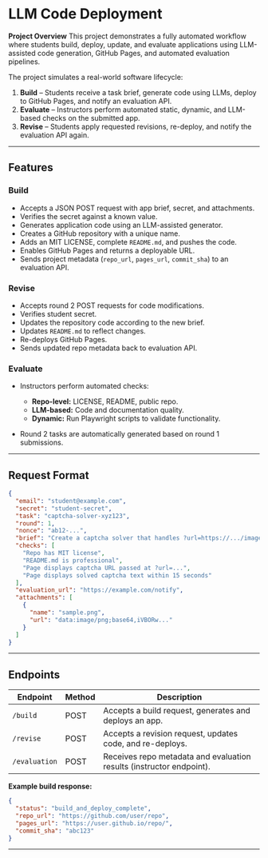 # LLM Code Deployment

**Project Overview**
This project demonstrates a fully automated workflow where students build, deploy, update, and evaluate applications using LLM-assisted code generation, GitHub Pages, and automated evaluation pipelines.

The project simulates a real-world software lifecycle:

1. **Build** – Students receive a task brief, generate code using LLMs, deploy to GitHub Pages, and notify an evaluation API.
2. **Evaluate** – Instructors perform automated static, dynamic, and LLM-based checks on the submitted app.
3. **Revise** – Students apply requested revisions, re-deploy, and notify the evaluation API again.

---

## Features

### Build

* Accepts a JSON POST request with app brief, secret, and attachments.
* Verifies the secret against a known value.
* Generates application code using an LLM-assisted generator.
* Creates a GitHub repository with a unique name.
* Adds an MIT LICENSE, complete `README.md`, and pushes the code.
* Enables GitHub Pages and returns a deployable URL.
* Sends project metadata (`repo_url`, `pages_url`, `commit_sha`) to an evaluation API.

### Revise

* Accepts round 2 POST requests for code modifications.
* Verifies student secret.
* Updates the repository code according to the new brief.
* Updates `README.md` to reflect changes.
* Re-deploys GitHub Pages.
* Sends updated repo metadata back to evaluation API.

### Evaluate

* Instructors perform automated checks:

  * **Repo-level:** LICENSE, README, public repo.
  * **LLM-based:** Code and documentation quality.
  * **Dynamic:** Run Playwright scripts to validate functionality.
* Round 2 tasks are automatically generated based on round 1 submissions.

---

## Request Format

```json
{
  "email": "student@example.com",
  "secret": "student-secret",
  "task": "captcha-solver-xyz123",
  "round": 1,
  "nonce": "ab12-...",
  "brief": "Create a captcha solver that handles ?url=https://.../image.png.",
  "checks": [
    "Repo has MIT license",
    "README.md is professional",
    "Page displays captcha URL passed at ?url=...",
    "Page displays solved captcha text within 15 seconds"
  ],
  "evaluation_url": "https://example.com/notify",
  "attachments": [
    {
      "name": "sample.png",
      "url": "data:image/png;base64,iVBORw..."
    }
  ]
}
```

---

## Endpoints

| Endpoint      | Method | Description                                                          |
| ------------- | ------ | -------------------------------------------------------------------- |
| `/build`      | POST   | Accepts a build request, generates and deploys an app.               |
| `/revise`     | POST   | Accepts a revision request, updates code, and re-deploys.            |
| `/evaluation` | POST   | Receives repo metadata and evaluation results (instructor endpoint). |

**Example build response:**

```json
{
  "status": "build_and_deploy_complete",
  "repo_url": "https://github.com/user/repo",
  "pages_url": "https://user.github.io/repo/",
  "commit_sha": "abc123"
}
```

---
